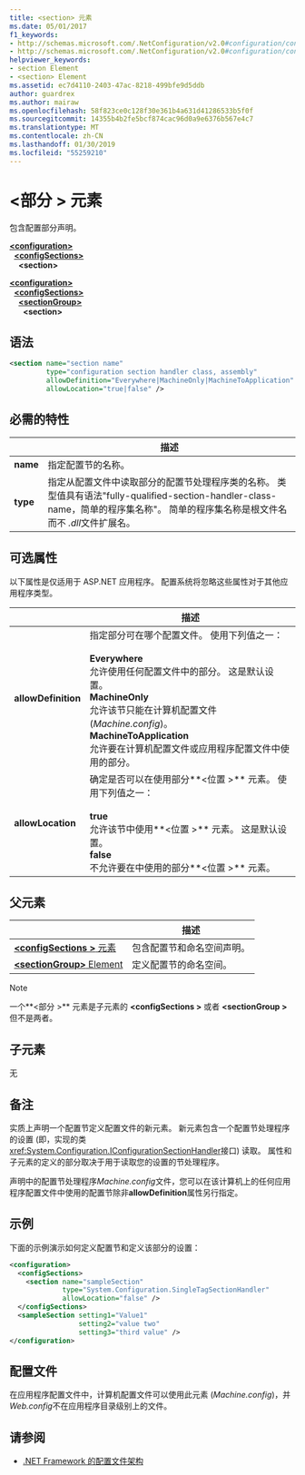 ```yaml
---
title: <section> 元素
ms.date: 05/01/2017
f1_keywords:
- http://schemas.microsoft.com/.NetConfiguration/v2.0#configuration/configSections/section
- http://schemas.microsoft.com/.NetConfiguration/v2.0#configuration/configSections/sectionGroup/section
helpviewer_keywords:
- section Element
- <section> Element
ms.assetid: ec7d4110-2403-47ac-8218-499bfe9d5ddb
author: guardrex
ms.author: mairaw
ms.openlocfilehash: 58f823ce0c128f30e361b4a631d41286533b5f0f
ms.sourcegitcommit: 14355b4b2fe5bcf874cac96d0a9e6376b567e4c7
ms.translationtype: MT
ms.contentlocale: zh-CN
ms.lasthandoff: 01/30/2019
ms.locfileid: "55259210"
---
```

# <a name="section-element"></a>\<部分 > 元素

包含配置部分声明。

[**\<configuration>**](~/docs/framework/configure-apps/file-schema/configuration-element.md)   
&nbsp;&nbsp;[**\<configSections>**](~/docs/framework/configure-apps/file-schema/configsections-element-for-configuration.md)   
&nbsp;&nbsp;&nbsp;&nbsp;**\<section>**

[**\<configuration>**](~/docs/framework/configure-apps/file-schema/configuration-element.md)   
&nbsp;&nbsp;[**\<configSections>**](~/docs/framework/configure-apps/file-schema/configsections-element-for-configuration.md)   
&nbsp;&nbsp;&nbsp;&nbsp;[**\<sectionGroup>**](~/docs/framework/configure-apps/file-schema/sectiongroup-element-for-configsections.md)   
&nbsp;&nbsp;&nbsp;&nbsp;&nbsp;&nbsp;**\<section>**

## <a name="syntax"></a>语法

```xml
<section name="section name"
         type="configuration section handler class, assembly"
         allowDefinition="Everywhere|MachineOnly|MachineToApplication" 
         allowLocation="true|false" />
```

## <a name="required-attributes"></a>必需的特性

|           | 描述 |
| --------- | ----------- |
| **name**  | 指定配置节的名称。 |
| **type**  | 指定从配置文件中读取部分的配置节处理程序类的名称。 类型值具有语法"fully-qualified-section-handler-class-name，简单的程序集名称"。 简单的程序集名称是根文件名而不 *.dll*文件扩展名。 |

## <a name="optional-attributes"></a>可选属性

以下属性是仅适用于 ASP.NET 应用程序。 配置系统将忽略这些属性对于其他应用程序类型。

|                     | 描述 |
| ------------------- | ----------- |
| **allowDefinition** | 指定部分可在哪个配置文件。 使用下列值之一：<br><br>**Everywhere**<br>允许使用任何配置文件中的部分。 这是默认设置。<br>**MachineOnly**<br>允许该节只能在计算机配置文件 (*Machine.config*)。<br>**MachineToApplication**<br>允许要在计算机配置文件或应用程序配置文件中使用的部分。 |
| **allowLocation**   | 确定是否可以在使用部分**\<位置 >** 元素。 使用下列值之一：<br><br>**true**<br>允许该节中使用**\<位置 >** 元素。 这是默认设置。<br>**false**<br>不允许要在中使用的部分**\<位置 >** 元素。 |

## <a name="parent-elements"></a>父元素

|     | 描述 |
| --- | ----------- |
| [**\<configSections >** 元素](~/docs/framework/configure-apps/file-schema/configsections-element-for-configuration.md) | 包含配置节和命名空间声明。 |
| [**\<sectionGroup>** Element](~/docs/framework/configure-apps/file-schema/sectiongroup-element-for-configsections.md) | 定义配置节的命名空间。 |

> [!NOTE]
> 一个**\<部分 >** 元素是子元素的 **\<configSections >** 或者 **\<sectionGroup >** 但不是两者。

## <a name="child-elements"></a>子元素

无

## <a name="remarks"></a>备注

实质上声明一个配置节定义配置文件的新元素。 新元素包含一个配置节处理程序的设置 (即，实现的类<xref:System.Configuration.IConfigurationSectionHandler>接口) 读取。 属性和子元素的定义的部分取决于用于读取您的设置的节处理程序。

声明中的配置节处理程序*Machine.config*文件，您可以在该计算机上的任何应用程序配置文件中使用的配置节除非**allowDefinition**属性另行指定。

## <a name="example"></a>示例

下面的示例演示如何定义配置节和定义该部分的设置：

```xml
<configuration>
  <configSections>
    <section name="sampleSection"
             type="System.Configuration.SingleTagSectionHandler" 
             allowLocation="false" />
  </configSections>
  <sampleSection setting1="Value1" 
                 setting2="value two" 
                 setting3="third value" />
</configuration>
```

## <a name="configuration-file"></a>配置文件

在应用程序配置文件中，计算机配置文件可以使用此元素 (*Machine.config*)，并*Web.config*不在应用程序目录级别上的文件。

## <a name="see-also"></a>请参阅

- [.NET Framework 的配置文件架构](~/docs/framework/configure-apps/file-schema/index.md)

